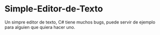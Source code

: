 # Simple-Editor-de-Texto
Un simpre editor de texto, C# tiene muchos bugs, puede servir de ejemplo para alguien que quiera hacer  uno.
